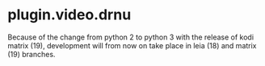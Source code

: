 # plugin.video.drnu
Because of the change from python 2 to python 3 with the release of kodi matrix (19), development will from now on take place in leia (18) and matrix (19) branches.
